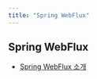 ```yaml
---
title: "Spring WebFlux"
---
```


## Spring WebFlux

- [Spring WebFlux 소개](Introduction/Introduction.md)